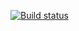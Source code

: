 [![Build status](https://ci.appveyor.com/api/projects/status/k9jg10yf8ifjdelt?svg=true)](https://ci.appveyor.com/project/EkaterinaAkhmetzyanova/ahj-hw-2-1-dnd-trello)
